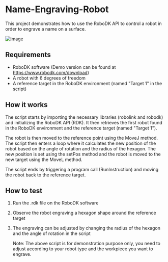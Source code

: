 # Name-Engraving-Robot

This project demonstrates how to use the RoboDK API to control a robot in order to engrave a name on a surface.

![image](https://user-images.githubusercontent.com/111273105/184798821-87040b96-309e-4c74-8be3-d6167b462b31.png)

## Requirements

* RoboDK software (Demo version can be found at https://www.robodk.com/download)
* A robot with 6 degrees of freedom
* A reference target in the RoboDK environment (named "Target 1" in the script)

## How it works

The script starts by importing the necessary libraries (robolink and robodk) and initializing the RoboDK API (RDK). It then retrieves the first robot found in the RoboDK environment and the reference target (named "Target 1").

The robot is then moved to the reference point using the MoveJ method. The script then enters a loop where it calculates the new position of the robot based on the angle of rotation and the radius of the hexagon. The new position is set using the setPos method and the robot is moved to the new target using the MoveL method.

The script ends by triggering a program call (RunInstruction) and moving the robot back to the reference target.

## How to test

1. Run the .rdk file on the RoboDK software
2. Observe the robot engraving a hexagon shape around the reference target
3. The engraving can be adjusted by changing the radius of the hexagon and the angle of rotation in the script
    
    Note: The above script is for demonstration purpose only, you need to adjust according to your robot type and the workpiece you want to engrave.



